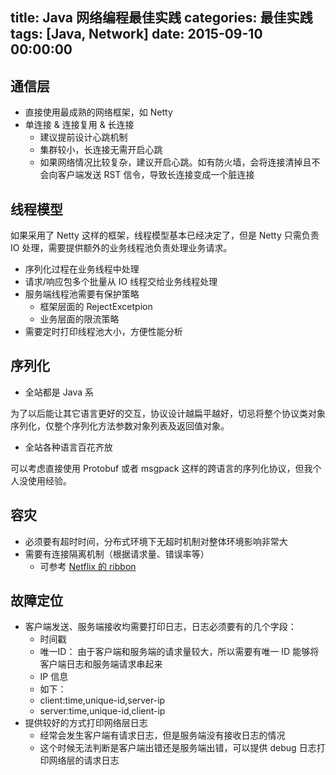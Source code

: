 title: Java 网络编程最佳实践
categories: 最佳实践
tags: [Java, Network]
date: 2015-09-10 00:00:00
---


## 通信层

* 直接使用最成熟的网络框架，如 Netty
* 单连接 & 连接复用 & 长连接
  * 建议提前设计心跳机制
  * 集群较小，长连接无需开启心跳
  * 如果网络情况比较复杂，建议开启心跳。如有防火墙，会将连接清掉且不会向客户端发送 RST 信令，导致长连接变成一个脏连接

<!-- more -->

## 线程模型

如果采用了 Netty 这样的框架，线程模型基本已经决定了，但是 Netty 只需负责 IO 处理，需要提供额外的业务线程池负责处理业务请求。

* 序列化过程在业务线程中处理
* 请求/响应包多个批量从 IO 线程交给业务线程处理
* 服务端线程池需要有保护策略
  * 框架层面的 RejectExcetpion
  * 业务层面的限流策略
* 需要定时打印线程池大小，方便性能分析

## 序列化

* 全站都是 Java 系

为了以后能让其它语言更好的交互，协议设计越扁平越好，切忌将整个协议类对象序列化，仅整个序列化方法参数对象列表及返回值对象。

* 全站各种语言百花齐放

可以考虑直接使用 Protobuf 或者 msgpack 这样的跨语言的序列化协议，但我个人没使用经验。


## 容灾

* 必须要有超时时间，分布式环境下无超时机制对整体环境影响非常大
* 需要有连接隔离机制（根据请求量、错误率等）
  * 可参考 [Netflix 的 ribbon](https://github.com/Netflix/ribbon)


## 故障定位

* 客户端发送、服务端接收均需要打印日志，日志必须要有的几个字段：
  * 时间戳
  * 唯一ID： 由于客户端和服务端的请求量较大，所以需要有唯一 ID 能够将客户端日志和服务端请求串起来
  * IP 信息
  * 如下：
   * client:time,unique-id,server-ip
   * server:time,unique-id,client-ip
* 提供较好的方式打印网络层日志
  * 经常会发生客户端有请求日志，但是服务端没有接收日志的情况
  * 这个时候无法判断是客户端出错还是服务端出错，可以提供 debug 日志打印网络层的请求日志
